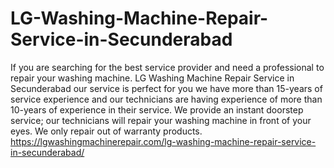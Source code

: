 # LG-Washing-Machine-Repair-Service-in-Secunderabad
If you are searching for the best service provider and need a professional to repair your washing machine. LG Washing Machine Repair Service in Secunderabad our service is perfect for you we have more than 15-years of service experience and our technicians are having experience of more than 10-years of experience in their service. We provide an instant doorstep service; our technicians will repair your washing machine in front of your eyes. We only repair out of warranty products. https://lgwashingmachinerepair.com/lg-washing-machine-repair-service-in-secunderabad/
